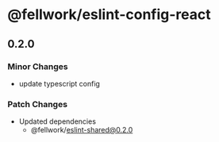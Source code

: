 # @fellwork/eslint-config-react

## 0.2.0

### Minor Changes

- update typescript config

### Patch Changes

- Updated dependencies
  - @fellwork/eslint-shared@0.2.0

